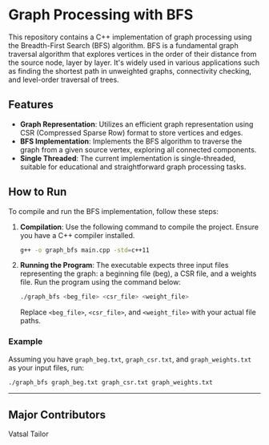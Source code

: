 # Graph Processing with BFS

This repository contains a C++ implementation of graph processing using the Breadth-First Search (BFS) algorithm. BFS is a fundamental graph traversal algorithm that explores vertices in the order of their distance from the source node, layer by layer. It's widely used in various applications such as finding the shortest path in unweighted graphs, connectivity checking, and level-order traversal of trees.

## Features

- **Graph Representation**: Utilizes an efficient graph representation using CSR (Compressed Sparse Row) format to store vertices and edges.
- **BFS Implementation**: Implements the BFS algorithm to traverse the graph from a given source vertex, exploring all connected components.
- **Single Threaded**: The current implementation is single-threaded, suitable for educational and straightforward graph processing tasks.

## How to Run

To compile and run the BFS implementation, follow these steps:

1. **Compilation**: Use the following command to compile the project. Ensure you have a C++ compiler installed.

    ```bash
    g++ -o graph_bfs main.cpp -std=c++11
    ```

2. **Running the Program**: The executable expects three input files representing the graph: a beginning file (beg), a CSR file, and a weights file. Run the program using the command below:

    ```bash
    ./graph_bfs <beg_file> <csr_file> <weight_file>
    ```

    Replace `<beg_file>`, `<csr_file>`, and `<weight_file>` with your actual file paths.

### Example

Assuming you have `graph_beg.txt`, `graph_csr.txt`, and `graph_weights.txt` as your input files, run:

```bash
./graph_bfs graph_beg.txt graph_csr.txt graph_weights.txt
```

----
Major Contributors
----
Vatsal Tailor

